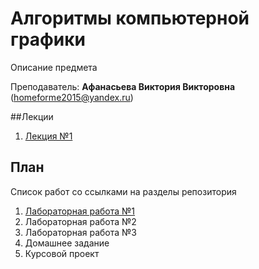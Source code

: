 # Алгоритмы компьютерной графики

Описание предмета

Преподаватель: **Афанасьева Виктория Викторовна** (homeforme2015@yandex.ru)

##Лекции
1. [Лекция №1](https://github.com/mafin1799/BMSTU/blob/main/4term/Computer%20graphics%20algorithms/Лекция_1.md)
## План

Список работ со ссылками на разделы репозитория

1. [Лабораторная работа №1](https://github.com/mafin1799/BMSTU/tree/main/4term/Computer%20graphics%20algorithms/ЛР_1)
2. Лабораторная работа №2
3. Лабораторная работа №3
4. Домашнее задание
5. Курсовой проект
